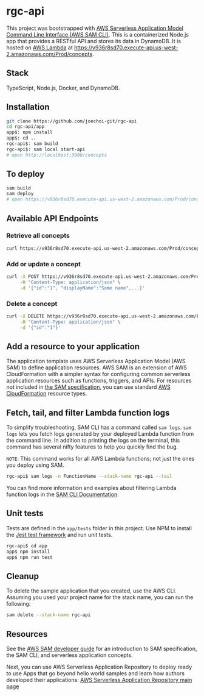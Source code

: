 # rgc-api

This project was bootstrapped with [AWS Serverless Application Model Command Line Interface (AWS SAM CLI)](https://docs.aws.amazon.com/serverless-application-model/latest/developerguide/what-is-sam.html).
This is a containerized Node.js app that provides a RESTful API and stores its data in DynamoDB. It is hosted on [AWS Lambda](https://aws.amazon.com/lambda/features/) at <https://v936r8sd70.execute-api.us-west-2.amazonaws.com/Prod/concepts>.

## Stack

TypeScript, Node.js, Docker, and DynamoDB.

## Installation

```bash
git clone https://github.com/joechoi-git/rgc-api
cd rgc-api/app
app$: npm install
app$: cd ..
rgc-api$: sam build
rgc-api$: sam local start-api
# open http://localhost:3000/concepts 
```

## To deploy

```bash
sam build
sam deploy
# open https://v936r8sd70.execute-api.us-west-2.amazonaws.com/Prod/concepts
```

## Available API Endpoints

### Retrieve all concepts

```bash
curl https://v936r8sd70.execute-api.us-west-2.amazonaws.com/Prod/concepts
```

### Add or update a concept

```bash
curl -X POST https://v936r8sd70.execute-api.us-west-2.amazonaws.com/Prod/concepts \
     -H "Content-Type: application/json" \
     -d '{"id":"1", "displayName":"Some name",...}'
```

### Delete a concept

```bash
curl -X DELETE https://v936r8sd70.execute-api.us-west-2.amazonaws.com/Prod/concepts \
     -H "Content-Type: application/json" \
     -d '{"id":"1"}'
```

## Add a resource to your application

The application template uses AWS Serverless Application Model (AWS SAM) to define application resources. AWS SAM is an extension of AWS CloudFormation with a simpler syntax for configuring common serverless application resources such as functions, triggers, and APIs. For resources not included in [the SAM specification](https://github.com/awslabs/serverless-application-model/blob/master/versions/2016-10-31.md), you can use standard [AWS CloudFormation](https://docs.aws.amazon.com/AWSCloudFormation/latest/UserGuide/aws-template-resource-type-ref.html) resource types.

## Fetch, tail, and filter Lambda function logs

To simplify troubleshooting, SAM CLI has a command called `sam logs`. `sam logs` lets you fetch logs generated by your deployed Lambda function from the command line. In addition to printing the logs on the terminal, this command has several nifty features to help you quickly find the bug.

`NOTE`: This command works for all AWS Lambda functions; not just the ones you deploy using SAM.

```bash
rgc-api$ sam logs -n FunctionName --stack-name rgc-api --tail
```

You can find more information and examples about filtering Lambda function logs in the [SAM CLI Documentation](https://docs.aws.amazon.com/serverless-application-model/latest/developerguide/serverless-sam-cli-logging.html).

## Unit tests

Tests are defined in the `app/tests` folder in this project. Use NPM to install the [Jest test framework](https://jestjs.io/) and run unit tests.

```bash
rgc-api$ cd app
app$ npm install
app$ npm run test
```

## Cleanup

To delete the sample application that you created, use the AWS CLI. Assuming you used your project name for the stack name, you can run the following:

```bash
sam delete --stack-name rgc-api
```

## Resources

See the [AWS SAM developer guide](https://docs.aws.amazon.com/serverless-application-model/latest/developerguide/what-is-sam.html) for an introduction to SAM specification, the SAM CLI, and serverless application concepts.

Next, you can use AWS Serverless Application Repository to deploy ready to use Apps that go beyond hello world samples and learn how authors developed their applications: [AWS Serverless Application Repository main page](https://aws.amazon.com/serverless/serverlessrepo/)
